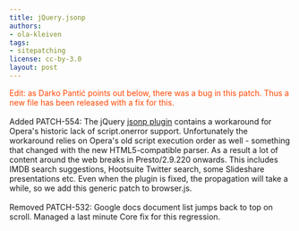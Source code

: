 ```yaml
---
title: jQuery.jsonp
authors:
- ola-kleiven
tags:
- sitepatching
license: cc-by-3.0
layout: post
---
```


<span style="color: orangered">Edit: as Darko Pantić points out below, there was a bug in this patch. Thus a new file has been released with a fix for this.</span><br/><br/>Added PATCH-554: The jQuery <a href="http://code.google.com/p/jquery-jsonp/source/browse/trunk/core/jquery.jsonp.js" target="_blank">jsonp plugin</a> contains a workaround for Opera&#39;s historic lack of script.onerror support. Unfortunately the workaround relies on Opera&#39;s old script execution order as well - something that changed with the new HTML5-compatible parser. As a result a lot of content around the web breaks in Presto/2.9.220 onwards. This includes IMDB search suggestions, Hootsuite Twitter search, some Slideshare presentations etc. Even when the plugin is fixed, the propagation will take a while, so we add this generic patch to browser.js.<br/><br/>Removed PATCH-532: Google docs document list jumps back to top on scroll. Managed a last minute Core fix for this regression.<br/><br/>
